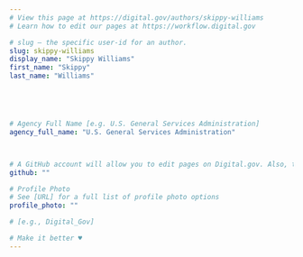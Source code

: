 ```yaml
---
# View this page at https://digital.gov/authors/skippy-williams
# Learn how to edit our pages at https://workflow.digital.gov

# slug — the specific user-id for an author.
slug: skippy-williams
display_name: "Skippy Williams"
first_name: "Skippy"
last_name: "Williams"





# Agency Full Name [e.g. U.S. General Services Administration]
agency_full_name: "U.S. General Services Administration"



# A GitHub account will allow you to edit pages on Digital.gov. Also, the image used in your GitHub account can be used to populate your digital.gov profile photo. Learn more about getting a Github account at [URL]
github: ""

# Profile Photo
# See [URL] for a full list of profile photo options
profile_photo: ""

# [e.g., Digital_Gov]

# Make it better ♥
---
```

